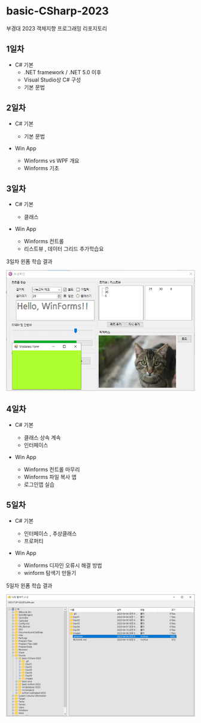 # basic-CSharp-2023
부경대 2023 객체지향 프로그래밍 리포지토리 

## 1일차 
- C# 기본 
	- .NET framework / .NET 5.0 이후 
	- Visual Studio상 C# 구성 
	- 기본 문법 

## 2일차 
- C# 기본 
	- 기본 문법
	
- Win App
	- Winforms vs WPF 개요 
	- Winforms 기초 
	
## 3일차 
- C# 기본 
	- 클래스 
	
- Win App
	- Winforms 컨트롤 
	- 리스트뷰 , 데이터 그리드 추가학습요 

3일차 윈폼 학습 결과 

<img src = https://raw.githubusercontent.com/jangsihyeon/basic-CSharp-2023/main/images/win.png width= 700>

## 4일차 
- C# 기본 
	- 클래스 상속 계속
	- 인터페이스 
	
- Win App
	- Winforms 컨트롤 마무리 
	- Winforms 파일 복사 앱 
	- 로그인앱 실습 
	
## 5일차 
- C# 기본 
	- 인터페이스 , 추상클래스
	- 프로퍼티

- Win App
	- Winforms 디자인 오류시 해결 방법 
	- winform 탐색기 만들기 
	
5일차 윈폼 학습 결과 
	
<img src = https://raw.githubusercontent.com/jangsihyeon/basic-CSharp-2023/main/images/winform2.png width= 700>